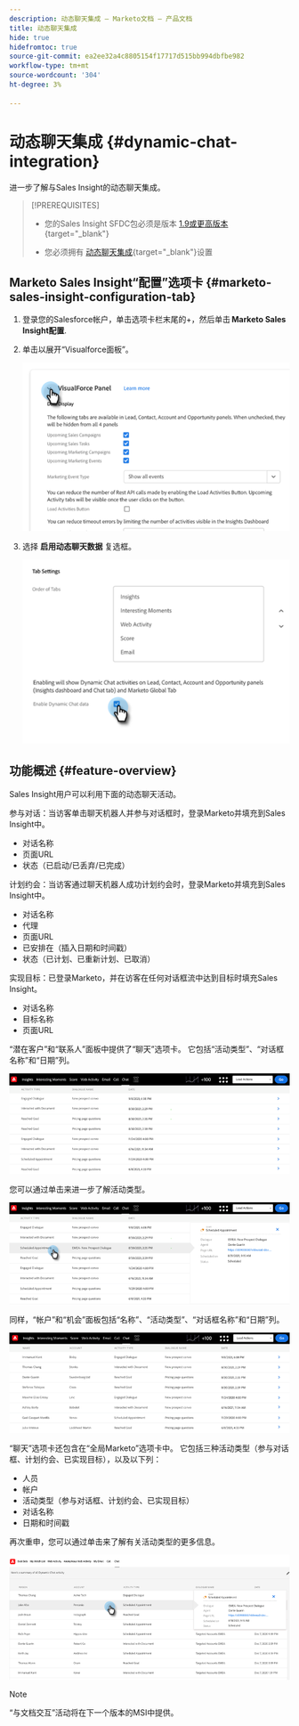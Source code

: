 ```yaml
---
description: 动态聊天集成 — Marketo文档 — 产品文档
title: 动态聊天集成
hide: true
hidefromtoc: true
source-git-commit: ea2ee32a4c8805154f17717d515bb994dbfbe982
workflow-type: tm+mt
source-wordcount: '304'
ht-degree: 3%

---
```


# 动态聊天集成 {#dynamic-chat-integration}

进一步了解与Sales Insight的动态聊天集成。

>[!PREREQUISITES]
>
>* 您的Sales Insight SFDC包必须是版本 [1.9或更高版本](/help/marketo/product-docs/marketo-sales-insight/msi-for-salesforce/upgrading/upgrading-your-msi-package.md){target=&quot;_blank&quot;}
>
>* 您必须拥有 [动态聊天集成](/help/marketo/product-docs/demand-generation/dynamic-chat/dynamic-chat-overview.md){target=&quot;_blank&quot;}设置


## Marketo Sales Insight“配置”选项卡 {#marketo-sales-insight-configuration-tab}

1. 登录您的Salesforce帐户，单击选项卡栏末尾的+，然后单击 **Marketo Sales Insight配置**.

1. 单击以展开“Visualforce面板”。

   ![](assets/dynamic-chat-integration-1.png)

1. 选择 **启用动态聊天数据** 复选框。

   ![](assets/dynamic-chat-integration-2.png)

## 功能概述 {#feature-overview}

Sales Insight用户可以利用下面的动态聊天活动。

参与对话：当访客单击聊天机器人并参与对话框时，登录Marketo并填充到Sales Insight中。

* 对话名称
* 页面URL
* 状态（已启动/已丢弃/已完成）

计划约会：当访客通过聊天机器人成功计划约会时，登录Marketo并填充到Sales Insight中。

* 对话名称
* 代理
* 页面URL
* 已安排在（插入日期和时间戳）
* 状态（已计划、已重新计划、已取消）

实现目标：已登录Marketo，并在访客在任何对话框流中达到目标时填充Sales Insight。

* 对话名称
* 目标名称
* 页面URL

“潜在客户”和“联系人”面板中提供了“聊天”选项卡。 它包括“活动类型”、“对话框名称”和“日期”列。

![](assets/dynamic-chat-integration-3.png)

您可以通过单击来进一步了解活动类型。

![](assets/dynamic-chat-integration-4.png)

同样，“帐户”和“机会”面板包括“名称”、“活动类型”、“对话框名称”和“日期”列。

![](assets/dynamic-chat-integration-5.png)

“聊天”选项卡还包含在“全局Marketo”选项卡中。 它包括三种活动类型（参与对话框、计划约会、已实现目标），以及以下列：

* 人员
* 帐户
* 活动类型（参与对话框、计划约会、已实现目标）
* 对话名称
* 日期和时间戳

再次重申，您可以通过单击来了解有关活动类型的更多信息。

![](assets/dynamic-chat-integration-6.png)

>[!NOTE]
>
>“与文档交互”活动将在下一个版本的MSI中提供。

